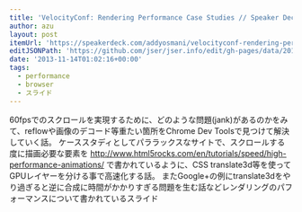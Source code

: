 ```yaml
---
title: 'VelocityConf: Rendering Performance Case Studies // Speaker Deck'
author: azu
layout: post
itemUrl: 'https://speakerdeck.com/addyosmani/velocityconf-rendering-performance-case-studies'
editJSONPath: 'https://github.com/jser/jser.info/edit/gh-pages/data/2013/11/index.json'
date: '2013-11-14T01:02:16+00:00'
tags:
  - performance
  - browser
  - スライド
---
```

60fpsでのスクロールを実現するために、どのような問題(jank)があるのかをみて、reflowや画像のデコード等重たい箇所をChrome Dev Toolsで見つけて解決していく話。
ケーススタディとしてパララックスなサイトで、スクロールする度に描画必要な要素を
http://www.html5rocks.com/en/tutorials/speed/high-performance-animations/ で書かれているように、CSS translate3d等を使ってGPUレイヤーを分ける事で高速化する話。
またGoogle+の例にtranslate3dをやり過ぎると逆に合成に時間がかかりすぎる問題を生む話などレンダリングのパフォーマンスについて書かれているスライド
